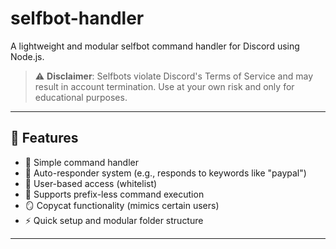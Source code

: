 # selfbot-handler

A lightweight and modular selfbot command handler for Discord using Node.js.

> ⚠️ **Disclaimer**: Selfbots violate Discord's Terms of Service and may result in account termination. Use at your own risk and only for educational purposes.

---

## 📁 Features

- 🔧 Simple command handler
- 🧠 Auto-responder system (e.g., responds to keywords like "paypal")
- 👥 User-based access (whitelist)
- 🤖 Supports prefix-less command execution
- 🪞 Copycat functionality (mimics certain users)
- ⚡ Quick setup and modular folder structure

---



